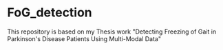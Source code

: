 # FoG_detection
This repository is based on my Thesis work "Detecting Freezing of Gait in Parkinson's Disease Patients Using Multi-Modal Data"
